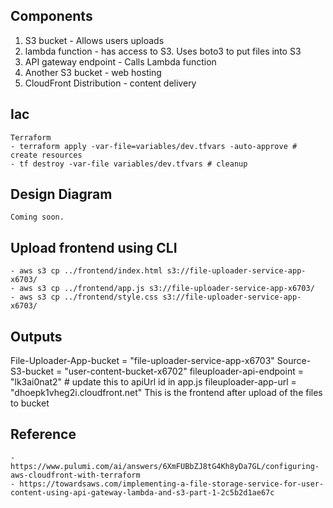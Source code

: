 ## Components
1. S3 bucket - Allows users uploads
2. lambda function - has access to S3. Uses boto3 to put files into S3
3. API gateway endpoint - Calls Lambda function
4. Another S3 bucket -  web hosting
5. CloudFront Distribution - content delivery

## Iac
    Terraform
    - terraform apply -var-file=variables/dev.tfvars -auto-approve # create resources
    - tf destroy -var-file variables/dev.tfvars # cleanup

## Design Diagram
    Coming soon.

## Upload frontend using CLI
    - aws s3 cp ../frontend/index.html s3://file-uploader-service-app-x6703/ 
    - aws s3 cp ../frontend/app.js s3://file-uploader-service-app-x6703/  
    - aws s3 cp ../frontend/style.css s3://file-uploader-service-app-x6703/   

## Outputs
File-Uploader-App-bucket = "file-uploader-service-app-x6703"
Source-S3-bucket = "user-content-bucket-x6702"
fileuploader-api-endpoint = "lk3ai0nat2" # update this to apiUrl id in app.js
fileuploader-app-url = "dhoepk1vheg2i.cloudfront.net" This is the frontend after upload of the files to bucket

## Reference
    - https://www.pulumi.com/ai/answers/6XmFUBbZJ8tG4Kh8yDa7GL/configuring-aws-cloudfront-with-terraform
    - https://towardsaws.com/implementing-a-file-storage-service-for-user-content-using-api-gateway-lambda-and-s3-part-1-2c5b2d1ae67c